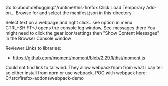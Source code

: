 Go to about:debugging#/runtime/this-firefox
Click Load Temporary Add-on...
Browse for and select the manifest.json in this directory

Select text on a webpage and right click.. see option in menu
CTRL+SHIFT+J opens the console log window. See messages there
You might need to click the gear icon/settings then "Show Content Messages" in the Browser Console window

Reviewer Links to libraries:

- https://github.com/moment/moment/blob/2.29.1/dist/moment.js

Could not find link to tailwind. They allow webpack/npm from what I can tell so either install from npm or use webpack.
POC with webpack here: C:\src\firefox-addons\webpack-demo
